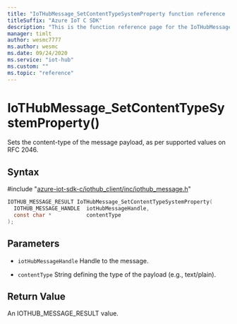 ```yaml
---                             
title: "IoTHubMessage_SetContentTypeSystemProperty function reference | Microsoft Docs" 
titleSuffix: "Azure IoT C SDK"            
description: "This is the function reference page for the IoTHubMessage_SetContentTypeSystemProperty() function in the Azure IoT C SDK. This SDK is used with Azure IoT Hub and Azure IoT Hub Device Provisioning Service"            
manager: timlt                 
author: wesmc7777              
ms.author: wesmc               
ms.date: 09/24/2020                    
ms.service: "iot-hub"             
ms.custom: ""                
ms.topic: "reference"        
---                            
```


# IoTHubMessage_SetContentTypeSystemProperty()

Sets the content-type of the message payload, as per supported values on RFC 2046.

## Syntax

\#include "[azure-iot-sdk-c/iothub_client/inc/iothub_message.h](../iothub-message-h.md)"  
```C
IOTHUB_MESSAGE_RESULT IoTHubMessage_SetContentTypeSystemProperty(
  IOTHUB_MESSAGE_HANDLE  iotHubMessageHandle,
  const char *           contentType
);
```

## Parameters
* `iotHubMessageHandle` Handle to the message.

* `contentType` String defining the type of the payload (e.g., text/plain).

## Return Value
An IOTHUB_MESSAGE_RESULT value.

